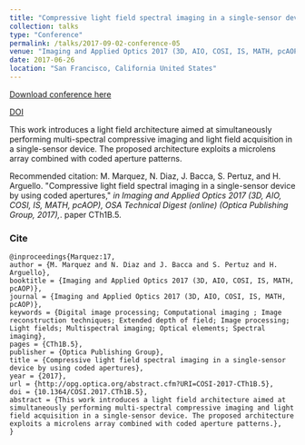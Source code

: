 ```yaml
---
title: "Compressive light field spectral imaging in a single-sensor device by using coded apertures"
collection: talks
type: "Conference"
permalink: /talks/2017-09-02-conference-05
venue: "Imaging and Applied Optics 2017 (3D, AIO, COSI, IS, MATH, pcAOP), Hyatt Regency San Francisco"
date: 2017-06-26
location: "San Francisco, California United States"
---
```


[Download conference here](https://nelson10.github.io/files/Conference06.pdf)

[DOI](https://doi.org/10.1364/COSI.2017.CTh1B.5)

This work introduces a light field architecture aimed at simultaneously performing multi-spectral compressive imaging and light field acquisition in a single-sensor device. The proposed architecture exploits a microlens array combined with coded aperture patterns.

Recommended citation: M. Marquez, N. Diaz, J. Bacca, S. Pertuz, and H. Arguello. "Compressive light field spectral imaging in a single-sensor device by using coded apertures," <i>in Imaging and Applied Optics 2017 (3D, AIO, COSI, IS, MATH, pcAOP), OSA Technical Digest (online) (Optica Publishing Group, 2017),</i>. paper CTh1B.5.

### Cite
```
@inproceedings{Marquez:17,
author = {M. Marquez and N. Diaz and J. Bacca and S. Pertuz and H. Arguello},
booktitle = {Imaging and Applied Optics 2017 (3D, AIO, COSI, IS, MATH, pcAOP)},
journal = {Imaging and Applied Optics 2017 (3D, AIO, COSI, IS, MATH, pcAOP)},
keywords = {Digital image processing; Computational imaging ; Image reconstruction techniques; Extended depth of field; Image processing; Light fields; Multispectral imaging; Optical elements; Spectral imaging},
pages = {CTh1B.5},
publisher = {Optica Publishing Group},
title = {Compressive light field spectral imaging in a single-sensor device by using coded apertures},
year = {2017},
url = {http://opg.optica.org/abstract.cfm?URI=COSI-2017-CTh1B.5},
doi = {10.1364/COSI.2017.CTh1B.5},
abstract = {This work introduces a light field architecture aimed at simultaneously performing multi-spectral compressive imaging and light field acquisition in a single-sensor device. The proposed architecture exploits a microlens array combined with coded aperture patterns.},
}
```
